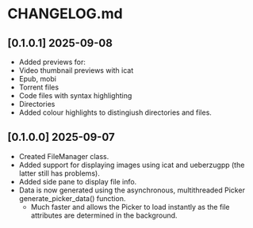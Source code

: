 # CHANGELOG.md
## [0.1.0.1] 2025-09-08
 - Added previews for:
  - Video thumbnail previews with icat
  - Epub, mobi
  - Torrent files
  - Code files with syntax highlighting
  - Directories
 - Added colour highlights to distingiush directories and files.

## [0.1.0.0] 2025-09-07
 - Created FileManager class.
 - Added support for displaying images using icat and ueberzugpp (the latter still has problems).
 - Added side pane to display file info.
 - Data is now generated using the asynchronous, multithreaded Picker generate_picker_data() function.
   - Much faster and allows the Picker to load instantly as the file attributes are determined in the background.
